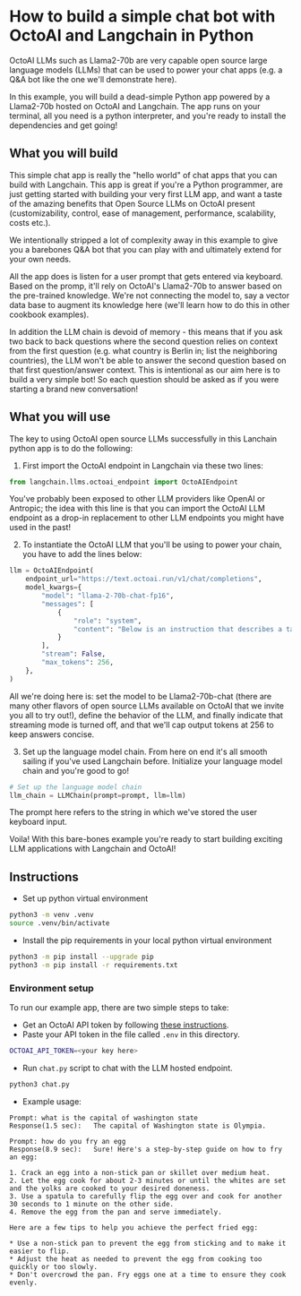 # How to build a simple chat bot with OctoAI and Langchain in Python

OctoAI LLMs such as Llama2-70b are very capable open source large language models (LLMs) that can be used to power your chat apps (e.g. a Q&A bot like the one we'll demonstrate here).

In this example, you will build a dead-simple Python app powered by a Llama2-70b hosted on OctoAI and Langchain. The app runs on your terminal, all you need is a python interpreter, and you're ready to install the dependencies and get going!

## What you will build

This simple chat app is really the "hello world" of chat apps that you can build with Langchain. This app is great if you're a Python programmer, are just getting started with building your very first LLM app, and want a taste of the amazing benefits that Open Source LLMs on OctoAI present (customizability, control, ease of management, performance, scalability, costs etc.).

We intentionally stripped a lot of complexity away in this example to give you a barebones Q&A bot that you can play with and ultimately extend for your own needs.

All the app does is listen for a user prompt that gets entered via keyboard. Based on the promp, it'll rely on OctoAI's Llama2-70b to answer based on the pre-trained knowledge. We're not connecting the model to, say a vector data base to augment its knowledge here (we'll learn how to do this in other cookbook examples).

In addition the LLM chain is devoid of memory - this means that if you ask two back to back questions where the second question relies on context from the first question (e.g. what country is Berlin in; list the neighboring countries), the LLM won't be able to answer the second question based on that first question/answer context. This is intentional as our aim here is to build a very simple bot! So each question should be asked as if you were starting a brand new conversation!

## What you will use

The key to using OctoAI open source LLMs successfully in this Lanchain python app is to do the following:

1. First import the OctoAI endpoint in Langchain via these two lines:

```python
from langchain.llms.octoai_endpoint import OctoAIEndpoint
```

You've probably been exposed to other LLM providers like OpenAI or Antropic; the idea with this line is that you can import the OctoAI LLM endpoint as a drop-in replacement to other LLM endpoints you might have used in the past!

2. To instantiate the OctoAI LLM that you'll be using to power your chain, you have to add the lines below:

```python
llm = OctoAIEndpoint(
    endpoint_url="https://text.octoai.run/v1/chat/completions",
    model_kwargs={
        "model": "llama-2-70b-chat-fp16",
        "messages": [
            {
                "role": "system",
                "content": "Below is an instruction that describes a task. Write a response that appropriately completes the request.",
            }
        ],
        "stream": False,
        "max_tokens": 256,
    },
)
```

All we're doing here is: set the model to be Llama2-70b-chat (there are many other flavors of open source LLMs available on OctoAI that we invite you all to try out!), define the behavior of the LLM, and finally indicate that streaming mode is turned off, and that we'll cap output tokens at 256 to keep answers concise.

3. Set up the language model chain. From here on end it's all smooth sailing if you've used Langchain before. Initialize your language model chain and you're good to go!

```python
# Set up the language model chain
llm_chain = LLMChain(prompt=prompt, llm=llm)
```

The prompt here refers to the string in which we've stored the user keyboard input.

Voila! With this bare-bones example you're ready to start building exciting LLM applications with Langchain and OctoAI!

## Instructions

- Set up python virtual environment

```bash
python3 -m venv .venv
source .venv/bin/activate
```

- Install the pip requirements in your local python virtual environment

```bash
python3 -m pip install --upgrade pip
python3 -m pip install -r requirements.txt
```
### Environment setup

To run our example app, there are two simple steps to take:

- Get an OctoAI API token by following [these instructions](https://docs.octoai.cloud/docs/how-to-create-an-octoai-access-token).
- Paste your API token in the file called `.env` in this directory.

```bash
OCTOAI_API_TOKEN=<your key here>
```

- Run `chat.py` script to chat with the LLM hosted endpoint.
```bash
python3 chat.py
```

- Example usage:

```
Prompt: what is the capital of washington state
Response(1.5 sec):   The capital of Washington state is Olympia.

Prompt: how do you fry an egg
Response(8.9 sec):   Sure! Here's a step-by-step guide on how to fry an egg:

1. Crack an egg into a non-stick pan or skillet over medium heat.
2. Let the egg cook for about 2-3 minutes or until the whites are set and the yolks are cooked to your desired doneness.
3. Use a spatula to carefully flip the egg over and cook for another 30 seconds to 1 minute on the other side.
4. Remove the egg from the pan and serve immediately.

Here are a few tips to help you achieve the perfect fried egg:

* Use a non-stick pan to prevent the egg from sticking and to make it easier to flip.
* Adjust the heat as needed to prevent the egg from cooking too quickly or too slowly.
* Don't overcrowd the pan. Fry eggs one at a time to ensure they cook evenly.
```